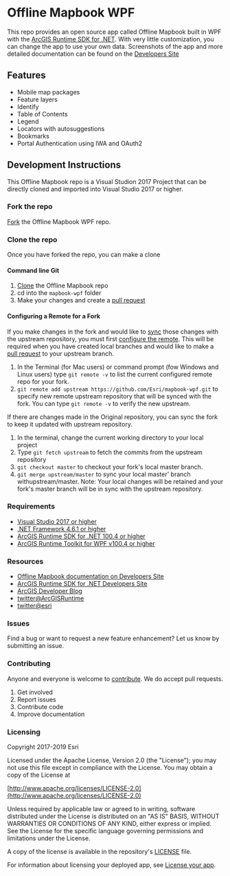 # Offline Mapbook WPF
This repo provides an open source app called Offline Mapbook built in WPF with the [ArcGIS Runtime SDK for .NET](https://developers.arcgis.com/net/). With very little customization, you can change the app to use your own data. Screenshots of the app and more detailed documentation can be found on the [Developers Site](https://developers.arcgis.com/example-apps/mapbook-wpf/)

## Features

- Mobile map packages
- Feature layers
- Identify
- Table of Contents
- Legend
- Locators with autosuggestions
- Bookmarks
- Portal Authentication using IWA and OAuth2

## Development Instructions

This Offline Mapbook repo is a Visual Studion 2017 Project that can be directly cloned and imported into  Visual Studio 2017 or higher.

### Fork the repo

[Fork](https://github.com/Esri/mapbook-wpf/fork) the Offline Mapbook WPF repo.

### Clone the repo

Once you have forked the repo, you can make a clone

#### Command line Git

1. [Clone](https://help.github.com/articles/fork-a-repo#step-2-clone-your-fork) the Offline Mapbook repo
2. cd into the ```mapbook-wpf``` folder
3. Make your changes and create a [pull request](https://help.github.com/articles/creating-a-pull-request)

#### Configuring a Remote for a Fork

If you make changes in the fork and would like to [sync](https://help.github.com/articles/syncing-a-fork/) those changes with the upstream repository, you must first [configure the remote](https://help.github.com/articles/configuring-a-remote-for-a-fork/). This will be required when you have created local branches and would like to make a [pull request](https://help.github.com/articles/creating-a-pull-request) to your upstream branch.

1. In the Terminal (for Mac users) or command prompt (fow Windows and Linux users) type ```git remote -v``` to list the current configured remote repo for your fork.
2. ```git remote add upstream https://github.com/Esri/mapbook-wpf.git``` to specify new remote upstream repository that will be synced with the fork. You can type ```git remote -v``` to verify the new upstream.

If there are changes made in the Original repository, you can sync the fork to keep it updated with upstream repository.

1. In the terminal, change the current working directory to your local project
2. Type ```git fetch upstream``` to fetch the commits from the upstream repository
3. ```git checkout master``` to checkout your fork's local master branch.
4. ```git merge upstream/master``` to sync your local master' branch withupstream/master. Note: Your local changes will be retained and your fork's master branch will be in sync with the upstream repository.

### Requirements

- [Visual Studio 2017 or higher](https://www.visualstudio.com/downloads/)
- [.NET Framework 4.6.1 or higher](https://www.microsoft.com/net/download)
- [ArcGIS Runtime SDK for .NET 100.4 or higher](https://developers.arcgis.com/net/)
- [ArcGIS Runtime Toolkit for WPF v100.4 or higher](https://www.esri.com/arcgis-blog/products/developers/uncategorized/toolkit-for-arcgis-runtime-sdk-for-net-now-available/)

### Resources

- [Offline Mapbook documentation on Developers Site](https://developers.arcgis.com/example-apps/mapbook-wpf/)
- [ArcGIS Runtime SDK for .NET Developers Site](https://developers.arcgis.com/net/)
- [ArcGIS Developer Blog](http://blogs.esri.com/esri/arcgis/category/developer/)
- [twitter@ArcGISRuntime](https://twitter.com/ArcGISRuntime)
- [twitter@esri](http://twitter.com/esri)

### Issues

Find a bug or want to request a new feature enhancement? Let us know by submitting an issue.

### Contributing

Anyone and everyone is welcome to [contribute](https://github.com/Esri/mapbook-wpf/blob/master/CONTRIBUTING.md). We do accept pull requests.

1. Get involved
2. Report issues
3. Contribute code
4. Improve documentation

### Licensing

Copyright 2017-2019 Esri

Licensed under the Apache License, Version 2.0 (the "License"); you may not use this file except in compliance with the License. You may obtain a copy of the License at

[http://www.apache.org/licenses/LICENSE-2.0](http://www.apache.org/licenses/LICENSE-2.0)

Unless required by applicable law or agreed to in writing, software distributed under the License is distributed on an "AS IS" BASIS, WITHOUT WARRANTIES OR CONDITIONS OF ANY KIND, either express or implied. See the License for the specific language governing permissions and limitations under the License.

A copy of the license is available in the repository's [LICENSE](https://github.com/Esri/mapbook-wpf/blob/master/LICENSE) file.

For information about licensing your deployed app, see [License your app](https://developers.arcgis.com/net/latest/ios/guide/license-your-app.htm).